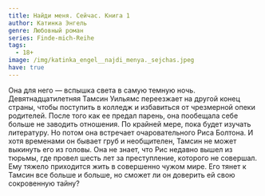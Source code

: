 ```yaml
---
title: Найди меня. Сейчас. Книга 1
author: Катинка Энгель
genre: Любовный роман
series: Finde-mich-Reihe
tags:
  - 18+
image: /img/katinka_engel__najdi_menya._sejchas.jpeg
have: true
---
```

Она для него — вспышка света в самую темную ночь. Девятнадцатилетняя Тамсин Уильямс переезжает на другой конец страны, чтобы поступить в колледж и избавиться от чрезмерной опеки родителей. После того как ее предал парень, она пообещала себе больше не заводить отношения. По крайней мере, пока будет изучать литературу. Но потом она встречает очаровательного Риса Болтона. И хотя временами он бывает груб и необщителен, Тамсин не может выкинуть его из головы. Она не знает, что Рис недавно вышел из тюрьмы, где провел шесть лет за преступление, которого не совершал. Ему тяжело приходится жить в совершенно чужом мире. Его тянет к Тамсин все больше и больше, но сможет ли он доверить ей свою сокровенную тайну?